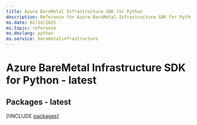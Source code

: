 ```yaml
---
title: Azure BareMetal Infrastructure SDK for Python
description: Reference for Azure BareMetal Infrastructure SDK for Python
ms.date: 02/14/2025
ms.topic: reference
ms.devlang: python
ms.service: baremetalinfrastructure
---
```

# Azure BareMetal Infrastructure SDK for Python - latest
## Packages - latest
[!INCLUDE [packages](baremetal-infrastructure-index.md)]